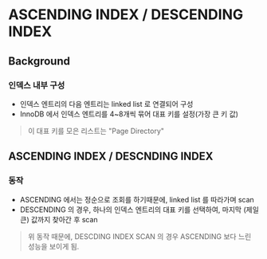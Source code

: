 # ASCENDING INDEX / DESCENDING INDEX
## Background
### 인덱스 내부 구성
- 인덱스 엔트리의 다음 엔트리는 linked list 로 연결되어 구성
- InnoDB 에서 인덱스 엔트리를 4~8개씩 묶어 대표 키를 설정(가장 큰 키 값)
> 이 대표 키를 모은 리스트는 "Page Directory" 


## ASCENDING INDEX / DESCNDING INDEX
### 동작
- ASCENDING 에서는 정순으로 조회를 하기때문에, linked list 를 따라가며 scan
- DESCENDING 의 경우, 하나의 인덱스 엔트리의 대표 키를 선택하여, 마지막 (제일 큰) 값까지 찾아간 후 scan
> 위 동작 때문에, DESCDING INDEX SCAN 의 경우 ASCENDING 보다 느린 성능을 보이게 됨.

